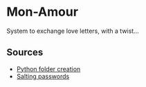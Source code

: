 
# Mon-Amour

System to exchange love letters, with a twist... 


## Sources

 - [Python folder creation](https://stackoverflow.com/questions/1274405/how-to-create-new-folder)
 - [Salting passwords](https://stackoverflow.com/questions/3566176/salting-passwords-101)
